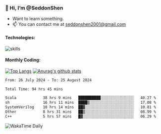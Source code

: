 ### 👋 Hi, I’m @SeddonShen
- Want to learn something.
- 📫 You can contact me at seddonshen2001@gmail.com

#### Technologies:

![skills](https://skillicons.dev/icons?i=scala,js,html,css,bootstrap,jquery,c,cpp,cloudflare,django,docker,flask,git,github,githubactions,linux,latex,mysql,nodejs,ps,php,pr,py,raspberrypi,redis,unreal,v,vscode,vue,bash)

#### Monthly Coding:
[![Top Langs](https://github-readme-stats.vercel.app/api/top-langs?username=seddonshen&show_icons=true&locale=en&layout=compact&hide=html&langs_count=8)](https://github.com/SeddonShen/)
[![Anurag's github stats](https://github-readme-stats.vercel.app/api?username=SeddonShen&count_private=true&show_icons=true)](https://github.com/anuraghazra/github-readme-stats)
<!--START_SECTION:waka-->

```txt
From: 26 July 2024 - To: 25 August 2024

Total Time: 94 hrs 45 mins

Scala            38 hrs 9 mins   ██████████░░░░░░░░░░░░░░░   40.27 %
sh               16 hrs 11 mins  ████▒░░░░░░░░░░░░░░░░░░░░   17.08 %
SystemVerilog    10 hrs 14 mins  ██▓░░░░░░░░░░░░░░░░░░░░░░   10.81 %
Other            8 hrs 31 mins   ██▒░░░░░░░░░░░░░░░░░░░░░░   08.99 %
C++              5 hrs 57 mins   █▓░░░░░░░░░░░░░░░░░░░░░░░   06.29 %
```

<!--END_SECTION:waka-->

![WakaTime Daily](https://wakatime.com/share/@seddon2001/61a7e342-5f12-4fea-bf92-1fac161e97d6.svg)
<!---
SeddonShen/SeddonShen is a ✨ special ✨ repository because its `README.md` (this file) appears on your GitHub profile.
You can click the Preview link to take a look at your changes.
--->
